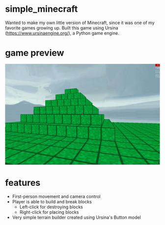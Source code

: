 # simple_minecraft
Wanted to make my own little version of Minecraft, since it was one of my favorite games growing up.
Built this game using Ursina (https://www.ursinaengine.org/), a Python game engine.

# game preview

![Screenshot](simple_minecraft%20screenshot.jpg)

# features

- First-person movement and camera control
- Player is able to build and break blocks
    - Left-click for destroying blocks
    - Right-click for placing blocks
- Very simple terrain builder created using Ursina's Button model